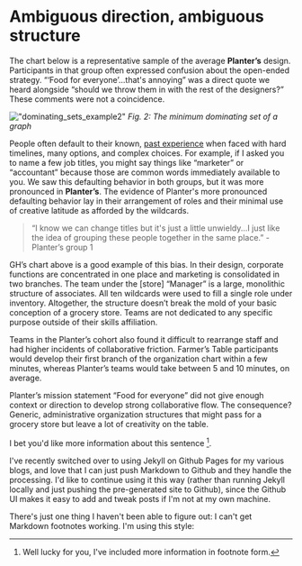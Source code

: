 # Ambiguous direction, ambiguous structure

The chart below is a representative sample of the average **Planter’s**  design. Participants in that group often expressed confusion about the open-ended strategy. “‘Food for everyone’...that's annoying” was a direct quote we heard alongside “should we throw them in with the rest of the designers?” These comments were not a coincidence.

!["dominating_sets_example2"](http://sparkandshine.net/wordpress/wp-content/uploads/2016/02/dominating_sets_example2.png)
*Fig. 2: The minimum dominating set of a graph*

People often default to their known, [past experience](https://duckduckgo.com) when faced with hard timelines, many options, and complex choices. For example, if I asked you to name a few job titles, you might say things like “marketer” or “accountant” because those are common words immediately available to you. We saw this defaulting behavior in both groups, but it was more pronounced in **Planter’s**. The evidence of Planter's more pronounced defaulting behavior lay in their arrangement of roles and their minimal use of creative latitude as afforded by the wildcards.

>“I know we can change titles but it's just a little unwieldy...I just like the idea of grouping these people together in the same place.” - Planter’s group 1

GH’s chart above is a good example of this bias. In their design, corporate functions are concentrated in one place and marketing is consolidated in two branches. The team under the [store] “Manager” is a large, monolithic structure of associates. All ten wildcards were used to fill a single role under inventory. Altogether, the structure doesn’t break the mold of your basic conception of a grocery store. Teams are not dedicated to any specific purpose outside of their skills affiliation.

Teams in the Planter’s cohort also found it difficult to rearrange staff and had higher incidents of collaborative friction. Farmer’s Table participants would develop their first branch of the organization chart within a few minutes, whereas Planter’s teams would take between 5 and 10 minutes, on average. 

Planter’s mission statement “Food for everyone”  did not give enough context or direction to develop strong collaborative flow. The consequence? Generic, administrative organization structures that might pass for a grocery store but leave a lot of creativity on the table.

I bet you'd like more information about this sentence [^1].

I've recently switched over to using Jekyll on Github Pages for my various blogs, and love that I can just push Markdown to Github and they handle the processing. I'd like to continue using it this way (rather than running Jekyll locally and just pushing the pre-generated site to Github), since the Github UI makes it easy to add and tweak posts if I'm not at my own machine.

There's just one thing I haven't been able to figure out: I can't get Markdown footnotes working. I'm using this style:



[^1]: Well lucky for you, I've included more information in footnote form.
